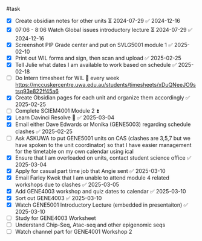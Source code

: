 #task
- [x] Create obsidian notes for other units ⏳ 2024-07-29 ✅ 2024-12-16
- [x] 07:06 - 8:06 Watch Global issues introductory lecture ⏳ 2024-07-29 ✅ 2024-12-16
- [x] Screenshot PIP Grade center and put on SVLG5001 module 1 ✅ 2025-02-10
- [x] Print out WIL forms and sign, then scan and upload ✅ 2025-02-25
- [x] Tell Julie what dates I am available to work based on schedule ✅ 2025-02-18
- [ ] Do Intern timesheet for WIL 🔁 every week https://mccuskercentre.uwa.edu.au/students/timesheets/xDuQNeeJO9stsq93e822ff45a6
- [x] Create Obsidian pages for each unit and organize them accordingly ✅ 2025-02-25
- [ ] Complete SCIEM4001 Module 2 ⏫ 
- [x] Learn Davinci Resolve 🔽 ✅ 2025-03-04
- [x] Email either Dave Edwards or Monika (GENE5003) regarding schedule clashes ✅ 2025-02-25
- [ ] Ask ASKUWA to put GENE5001 units on CAS (clashes are 3,5,7 but we have spoken to the unit coordinator) so that I have easier management for the timetable on my own calendar using ical
- [x] Ensure that I am overloaded on units, contact student science office ✅ 2025-03-04
- [x] Apply for casual part time job that Angie sent ✅ 2025-03-10
- [x] Email Farley Kwok that I am unable to attend module 4 related workshops due to clashes ✅ 2025-03-05
- [x] Add GENE4003 workshop and quiz dates to calendar ✅ 2025-03-10
- [x] Sort out GENE4003 ✅ 2025-03-10
- [x] Watch GENE5001 Introductory Lecture (embedded in presentaiton) ✅ 2025-03-10
- [ ] Study for GENE4003 Worksheet
- [ ] Understand Chip-Seq, Atac-seq and other epigenomic seqs
- [ ] Watch channel part for GENE4001 Workshop 2
